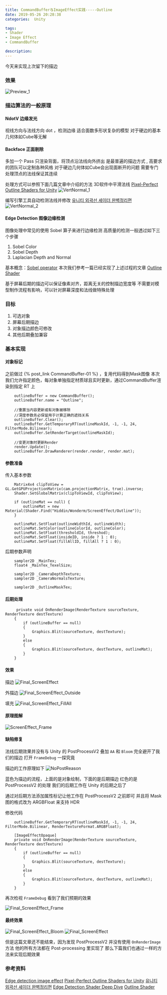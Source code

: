 ```yaml
---
title: CommandBuffer与ImageEffect实践-----Outline
date: 2019-05-26 20:28:38
categories:  Unity

tags:
- Shader 
- Image Effect 
- CommandBuffer

description:
---
```

今天来实现上次留下的描边

<!--more-->

### 效果
![Preview_1](Final_ScreenEffect_Bloom.png)

### 描边算法的一般原理

#### NdotV 边缘发光
视线方向与法线方向 dot ，检测边缘
适合面数多形状复杂的模型
对于硬边的基本几何体如Cube等无解

#### Backface 正面剔除
多加一个 Pass 只渲染背面，将顶点沿法线向外挤出
是最普遍的描边方式 , 高要求的团队可以定制各种风格
对于硬边几何体如Cube会出现面断开的问题
需要专门处理顶点的法线保证其连续

处理方式可以参照下面几篇文章中介绍的方法
3D软件中平滑法线 
[Pixel-Perfect Outline Shaders for Unity](https://www.videopoetics.com/tutorials/pixel-perfect-outline-shaders-unity/)
![VertNormal_1](VertNormal_1.png)

编写引擎工具自动检测法线并修改
[유니티 외곽선 셰이더 완벽정리편](https://blog.naver.com/mnpshino/221495979665)
![VertNormal_2](VertNormal_2.png)

#### Edge Detection 图像边缘检测

图像处理中常见的使用 Sobel 算子来进行边缘检测
高质量的检测一般透过如下三个步骤

1. Sobel Color
2. Sobel Depth
3. Laplacian Depth and Normal

基本概念：[Sobel operator](https://en.wikipedia.org/wiki/Sobel_operator)
本次我们参考一篇已经实现了上述过程的文章
[Outline Shader](https://roystan.net/articles/outline-shader.html)

基于屏幕后期的描边可以保证像素对齐，距离无关的控制描边宽度等
不需要对模型制作流程有影响，可以针对屏幕深度和法线做特殊处理


### 目标
1. 可选对象
2. 屏幕后期描边
3. 对象描边颜色可修改
4. 其他后期叠加兼容

### 基本实现

#### 对象标记

之前做过  {% post_link CommandBuffer-01 %} ，复用代码得到Mask图像
本次我们允许指定颜色，每对象单独指定材质球且实时更新，通过CommandBuffer渲染到指定 RT 上


```
	outlineBuffer = new CommandBuffer();
	outlineBuffer.name = "Outline";

	//重置当内容更新或有对象被移除
	//深度参数务必保留用于计算正确的遮挡关系
  	outlineBuffer.Clear();
    outlineBuffer.GetTemporaryRT(outlineMaskId, -1, -1, 24, FilterMode.Bilinear);
    outlineBuffer.SetRenderTarget(outlineMaskId);

    //变更对象时更新Render
    render.Update();
    outlineBuffer.DrawRenderer(render.render, render.mat);

```

#### 参数准备

传入基本参数
```
	Matrix4x4 clipToView = GL.GetGPUProjectionMatrix(cam.projectionMatrix, true).inverse;
	Shader.SetGlobalMatrix(clipToViewId, clipToView);

	if (outlineMat == null) {
 		outlineMat = new Material(Shader.Find("Hiddin/Wonderm/ScreenEffect/Outline"));
	}

	outlineMat.SetFloat(outlineWidthId, outlineWidth);
	outlineMat.SetColor(outlineColorId, outlineColor);
	outlineMat.SetFloat(thresholdId, threshod);
	outlineMat.SetFloat(insideID, inside ? 1 : 0);
	outlineMat.SetFloat(fillAllID, fillAll ? 1 : 0);
```

后期参数声明
```
	sampler2D _MainTex;
	float4 _MainTex_TexelSize;

	sampler2D _CameraDepthTexture;
	sampler2D _CameraNormalsTexture;

	sampler2D _OutlineMaskTex;
```

#### 后期处理

```
	 private void OnRenderImage(RenderTexture sourceTexture, RenderTexture destTexture)
	{
	    if (outlineBuffer == null)
	    {
	        Graphics.Blit(sourceTexture, destTexture);
	    }
	    else
	    {
	        Graphics.Blit(sourceTexture, destTexture, outlineMat);
	    }
	}
```

#### 效果

描边
![Final_ScreenEffect](Final_ScreenEffect.png)

外描边
![Final_ScreenEffect_Outside](Final_ScreenEffect_Outside.png)

填充
![Final_ScreenEffect_FillAll](Final_ScreenEffect_FillAll.png)

#### 原理图解

![ScreenEffect_Frame](ScreenEffect_Frame.png)


#### 缺陷修复

法线后期效果并没有与 Unity 的 PostProcessV2 叠加
`AA` 和 `Bloom` 完全避开了我们的描边
打开 `FrameDebug` 一探究竟

描边的工作原理如下
![NoPostReason](NoPostReason.png)

蓝色为描边的流程，上面的是对象绘制，下面的是后期描边
红色的是  PostProcessV2 的处理
我们的后期工作在 Unity 的后期之后了

通过对后期方法添加属性标记让他工作在 PostProcessV2 之前即可
并且将 Mask 图的格式改为 ARGBFloat 来支持 HDR  

修改代码
```
 	outlineBuffer.GetTemporaryRT(outlineMaskId, -1, -1, 24, FilterMode.Bilinear, RenderTextureFormat.ARGBFloat);

  	[ImageEffectOpaque]
	private void OnRenderImage(RenderTexture sourceTexture, RenderTexture destTexture)
	{
		if (outlineBuffer == null)
		{
			Graphics.Blit(sourceTexture, destTexture);
		}
		else
		{
			Graphics.Blit(sourceTexture, destTexture, outlineMat);
		}
	}
```

再次检视 `FrameDebug` 看到了我们预期的效果

![Final_ScreenEffect_Frame](Final_ScreenEffect_Frame.png)

#### 最终效果

![Final_ScreenEffect_Bloom](Final_ScreenEffect_Bloom.png)
![Final_ScreenEffect](Final_ScreenEffect.png)

但是这篇文章还不能结束，因为发现 PostProcessV2 并没有使用 `OnRenderImage` 方法
他的所有方法都在 Post-processing 里实现了
那么下篇我们也通过一样的方法来实现后期效果


### 参考资料

[Edge detection image effect](https://halisavakis.com/my-take-on-shaders-edge-detection-image-effect/)
[Pixel-Perfect Outline Shaders for Unity](https://www.videopoetics.com/tutorials/pixel-perfect-outline-shaders-unity/)
[유니티 외곽선 셰이더 완벽정리편](https://blog.naver.com/mnpshino/221495979665)
[Edge Detection Shader Deep Dive](http://williamchyr.com/2015/08/edge-detection-shader-deep-dive-part-1-even-or-thinner-edges/)
[Outline Shader](https://roystan.net/articles/outline-shader.html)